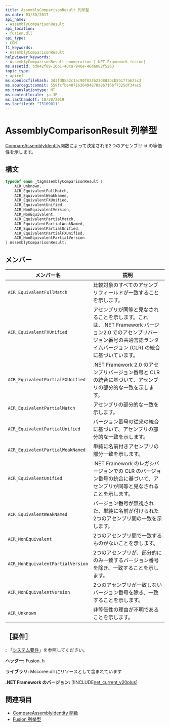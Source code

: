 ```yaml
---
title: AssemblyComparisonResult 列挙型
ms.date: 03/30/2017
api_name:
- AssemblyComparisonResult
api_location:
- fusion.dll
api_type:
- COM
f1_keywords:
- AssemblyComparisonResult
helpviewer_keywords:
- AssemblyComparisonResult enumeration [.NET Framework fusion]
ms.assetid: bd042f89-10b1-40ca-946e-46da082f5263
topic_type:
- apiref
ms.openlocfilehash: 3d3fd88a2c1ac90f823b23d8d2bcb5b177a625c3
ms.sourcegitcommit: 559fcfbe4871636494870a8b716bf7325df34ac5
ms.translationtype: MT
ms.contentlocale: ja-JP
ms.lasthandoff: 10/30/2019
ms.locfileid: "73109011"
---
```

# <a name="assemblycomparisonresult-enumeration"></a>AssemblyComparisonResult 列挙型
[CompareAssemblyIdentity](compareassemblyidentity-function.md)関数によって決定される2つのアセンブリ id の等価性を示します。  
  
## <a name="syntax"></a>構文  
  
```cpp  
typedef enum _tagAssemblyComparisonResult {  
    ACR_Unknown,   
    ACR_EquivalentFullMatch,  
    ACR_EquivalentWeakNamed,  
    ACR_EquivalentFXUnified,  
    ACR_EquivalentUnified,    
    ACR_NonEquivalentVersion,  
    ACR_NonEquivalent,      
    ACR_EquivalentPartialMatch,  
    ACR_EquivalentPartialWeakNamed,    
    ACR_EquivalentPartialUnified,  
    ACR_EquivalentPartialFXUnified,  
    ACR_NonEquivalentPartialVersion    
} AssemblyComparisonResult;  
```  
  
## <a name="members"></a>メンバー  
  
|メンバー名|説明|  
|-----------------|-----------------|  
|`ACR_EquivalentFullMatch`|比較対象のすべてのアセンブリフィールドが一致することを示します。|  
|`ACR_EquivalentFXUnified`|アセンブリが同等と見なされることを示します。これは、.NET Framework バージョン2.0 でのアセンブリバージョン番号の共通言語ランタイムバージョン (CLR) の統合に基づいています。|  
|`ACR_EquivalentPartialFXUnified`|.NET Framework 2.0 のアセンブリバージョン番号と CLR の統合に基づいて、アセンブリの部分的な一致を示します。|  
|`ACR_EquivalentPartialMatch`|アセンブリの部分的な一致を示します。|  
|`ACR_EquivalentPartialUnified`|バージョン番号の従来の統合に基づいて、アセンブリの部分的な一致を示します。|  
|`ACR_EquivalentPartialWeakNamed`|単純に名前付きアセンブリの部分一致を示します。|  
|`ACR_EquivalentUnified`|.NET Framework のレガシバージョンでの CLR のバージョン番号の統合に基づいて、アセンブリが同等と見なされることを示します。|  
|`ACR_EquivalentWeakNamed`|バージョン番号が無視された、単純に名前が付けられた2つのアセンブリ間の一致を示します。|  
|`ACR_NonEquivalent`|2つのアセンブリ間で一致するものがないことを示します。|  
|`ACR_NonEquivalentPartialVersion`|2つのアセンブリが、部分的にのみ一致するバージョン番号を除き、一致することを示します。|  
|`ACR_NonEquivalentVersion`|2つのアセンブリが一致しないバージョン番号を除き、一致することを示します。|  
|`ACR_Unknown`|非等価性の理由が不明であることを示します。|  
  
## <a name="requirements"></a>［要件］  
 **:** 「[システム要件](../../get-started/system-requirements.md)」を参照してください。  
  
 **ヘッダー:** Fusion. h  
  
 **ライブラリ:** Mscoree.dll にリソースとして含まれています  
  
 **.NET Framework のバージョン:** [!INCLUDE[net_current_v20plus](../../../../includes/net-current-v20plus-md.md)]  
  
## <a name="see-also"></a>関連項目

- [CompareAssemblyIdentity 関数](compareassemblyidentity-function.md)
- [Fusion 列挙型](fusion-enumerations.md)
